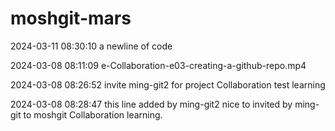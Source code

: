 # moshgit-mars
2024-03-11 08:30:10 a newline of code

2024-03-08 08:11:09 e-Collaboration-e03-creating-a-github-repo.mp4

2024-03-08 08:26:52 invite ming-git2 for project Collaboration test learning

2024-03-08 08:28:47 this line added by ming-git2 nice to invited by ming-git to moshgit Collaboration learning.
